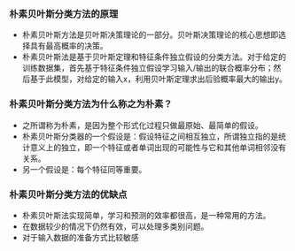 ### 朴素贝叶斯分类方法的原理
- 朴素贝叶斯方法是贝叶斯决策理论的一部分。贝叶斯决策理论的核心思想即选择具有最高概率的决策。
- 朴素贝叶斯法是基于贝叶斯定理和特征条件独立假设的分类方法。对于给定的训练数据集，首先基于特征条件独立假设学习输入/输出的联合概率分布；然后基于此模型，对给定的输入x，利用贝叶斯定理求出后验概率最大的输出y。


### 朴素贝叶斯分类方法为什么称之为朴素？
- 之所谓称为朴素，是因为整个形式化过程只做最原始、最简单的假设。
- 朴素贝叶斯分类器的一个假设是：假设特征之间相互独立，所谓独立指的是统计意义上的独立，即一个特征或者单词出现的可能性与它和其他单词相邻没有关系。
- 另一个假设是：每个特征同等重要。

### 朴素贝叶斯分类方法的优缺点
- 朴素贝叶斯法实现简单，学习和预测的效率都很高，是一种常用的方法。
- 在数据较少的情况下仍然有效，可以处理多类别问题。
- 对于输入数据的准备方式比较敏感

